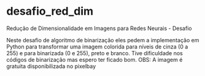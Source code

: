 # desafio_red_dim
Redução de Dimensionalidade em Imagens para Redes Neurais - Desafio


Neste desafio de algoritmo de binarização eles pedem a implementação em Python para transformar uma imagem colorida para níveis de cinza (0 a 255) e para binarizada (0 e 255), preto e branco. Tive dificuldade nos códigos de binarização mas espero ter ficado bom.
OBS: A imagem é gratuita disponibilizada no pixelbay
